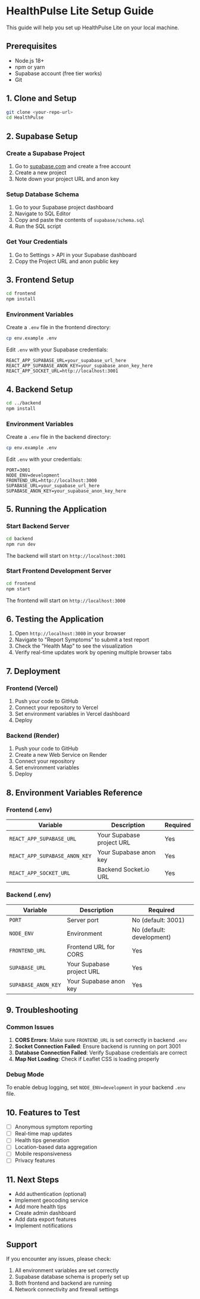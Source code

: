 # HealthPulse Lite Setup Guide

This guide will help you set up HealthPulse Lite on your local machine.

## Prerequisites

- Node.js 18+ 
- npm or yarn
- Supabase account (free tier works)
- Git

## 1. Clone and Setup

```bash
git clone <your-repo-url>
cd HealthPulse
```

## 2. Supabase Setup

### Create a Supabase Project

1. Go to [supabase.com](https://supabase.com) and create a free account
2. Create a new project
3. Note down your project URL and anon key

### Setup Database Schema

1. Go to your Supabase project dashboard
2. Navigate to SQL Editor
3. Copy and paste the contents of `supabase/schema.sql`
4. Run the SQL script

### Get Your Credentials

1. Go to Settings > API in your Supabase dashboard
2. Copy the Project URL and anon public key

## 3. Frontend Setup

```bash
cd frontend
npm install
```

### Environment Variables

Create a `.env` file in the frontend directory:

```bash
cp env.example .env
```

Edit `.env` with your Supabase credentials:

```env
REACT_APP_SUPABASE_URL=your_supabase_url_here
REACT_APP_SUPABASE_ANON_KEY=your_supabase_anon_key_here
REACT_APP_SOCKET_URL=http://localhost:3001
```

## 4. Backend Setup

```bash
cd ../backend
npm install
```

### Environment Variables

Create a `.env` file in the backend directory:

```bash
cp env.example .env
```

Edit `.env` with your credentials:

```env
PORT=3001
NODE_ENV=development
FRONTEND_URL=http://localhost:3000
SUPABASE_URL=your_supabase_url_here
SUPABASE_ANON_KEY=your_supabase_anon_key_here
```

## 5. Running the Application

### Start Backend Server

```bash
cd backend
npm run dev
```

The backend will start on `http://localhost:3001`

### Start Frontend Development Server

```bash
cd frontend
npm start
```

The frontend will start on `http://localhost:3000`

## 6. Testing the Application

1. Open `http://localhost:3000` in your browser
2. Navigate to "Report Symptoms" to submit a test report
3. Check the "Health Map" to see the visualization
4. Verify real-time updates work by opening multiple browser tabs

## 7. Deployment

### Frontend (Vercel)

1. Push your code to GitHub
2. Connect your repository to Vercel
3. Set environment variables in Vercel dashboard
4. Deploy

### Backend (Render)

1. Push your code to GitHub
2. Create a new Web Service on Render
3. Connect your repository
4. Set environment variables
5. Deploy

## 8. Environment Variables Reference

### Frontend (.env)

| Variable | Description | Required |
|----------|-------------|----------|
| `REACT_APP_SUPABASE_URL` | Your Supabase project URL | Yes |
| `REACT_APP_SUPABASE_ANON_KEY` | Your Supabase anon key | Yes |
| `REACT_APP_SOCKET_URL` | Backend Socket.io URL | Yes |

### Backend (.env)

| Variable | Description | Required |
|----------|-------------|----------|
| `PORT` | Server port | No (default: 3001) |
| `NODE_ENV` | Environment | No (default: development) |
| `FRONTEND_URL` | Frontend URL for CORS | Yes |
| `SUPABASE_URL` | Your Supabase project URL | Yes |
| `SUPABASE_ANON_KEY` | Your Supabase anon key | Yes |

## 9. Troubleshooting

### Common Issues

1. **CORS Errors**: Make sure `FRONTEND_URL` is set correctly in backend `.env`
2. **Socket Connection Failed**: Ensure backend is running on port 3001
3. **Database Connection Failed**: Verify Supabase credentials are correct
4. **Map Not Loading**: Check if Leaflet CSS is loading properly

### Debug Mode

To enable debug logging, set `NODE_ENV=development` in your backend `.env` file.

## 10. Features to Test

- [ ] Anonymous symptom reporting
- [ ] Real-time map updates
- [ ] Health tips generation
- [ ] Location-based data aggregation
- [ ] Mobile responsiveness
- [ ] Privacy features

## 11. Next Steps

- Add authentication (optional)
- Implement geocoding service
- Add more health tips
- Create admin dashboard
- Add data export features
- Implement notifications

## Support

If you encounter any issues, please check:
1. All environment variables are set correctly
2. Supabase database schema is properly set up
3. Both frontend and backend are running
4. Network connectivity and firewall settings 